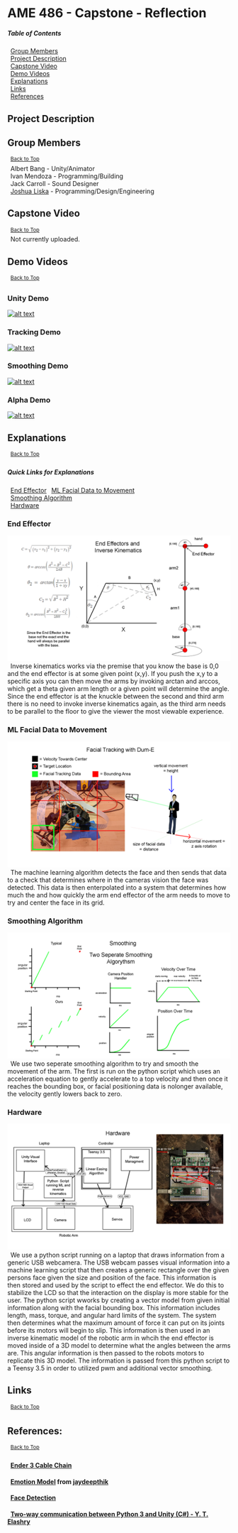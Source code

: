 # AME 486 - Capstone - Reflection

##### Table of Contents  
&ensp;[Group Members](#Group-Members)  
&ensp;[Project Description](#Project-Description)  
&ensp;[Capstone Video](#Capstone-Video)  
&ensp;[Demo Videos](#Demo-Videos)  
&ensp;[Explanations](#Explanations)  
&ensp;[Links](#Links)  
&ensp;[References](#References)  

## Project Description


## Group Members
&ensp;<sup>[Back to Top](#AME-486---Capstone---Reflection)</sup>  
&ensp;Albert Bang - Unity/Animator  
&ensp;Ivan Mendoza - Programming/Building  
&ensp;Jack Carroll - Sound Designer  
&ensp;[Joshua Liska](https://www.linkedin.com/in/joshua-liska-34a4b77b/) - Programming/Design/Engineering

## Capstone Video
&ensp;<sup>[Back to Top](#AME-486---Capstone---Reflection)</sup>  
&ensp;Not currently uploaded.

## Demo Videos
&ensp;<sup>[Back to Top](#AME-486---Capstone---Reflection)</sup>  
### Unity Demo
[![alt text](https://img.youtube.com/vi/sWtO3qcnU5k/0.jpg)](https://www.youtube.com/watch?v=sWtO3qcnU5k)
### Tracking Demo
[![alt text](https://img.youtube.com/vi/6vG7myi-orQ/0.jpg)](https://www.youtube.com/watch?v=6vG7myi-orQ)
### Smoothing Demo
[![alt text](https://img.youtube.com/vi/c3GQ3jPTU7w/0.jpg)](https://www.youtube.com/watch?v=c3GQ3jPTU7w)
### Alpha Demo
[![alt text](https://img.youtube.com/vi/l52GL87oeng/0.jpg)](https://www.youtube.com/watch?v=l52GL87oeng)

## Explanations
&ensp;<sup>[Back to Top](#AME-486---Capstone---Reflection)</sup>

##### Quick Links for Explanations
&ensp;[End Effector](#End-Effector)
&ensp;[ML Facial Data to Movement](#ML-Facial-Data-to-Movement)  
&ensp;[Smoothing Algorithm](#Smoothing-Algorithm)  
&ensp;[Hardware](#Hardware)  

### End Effector
![alt text](https://github.com/jjliska/capstone/blob/main/Media/EndEffector.png)
    &ensp;Inverse kinematics works via the premise that you know the base is 0,0 and the end effector is at some given point (x,y). If you push the x,y to a specific axis you can then move the arms by invoking arctan and arccos, which get a theta given arm length or a given point will determine the angle. Since the end effector is at the knuckle between the second and third arm there is no need to invoke inverse kinematics again, as the third arm needs to be parallel to the floor to give the viewer the most viewable experience.
### ML Facial Data to Movement
![alt text](https://github.com/jjliska/capstone/blob/main/Media/FacialTracking.png)  
    &ensp;The machine learning algorithm detects the face and then sends that data to a check that determines where in the cameras vision the face was detected. This data is then enterpolated into a system that determines how much the and how quickly the arm end effector of the arm needs to move to try and center the face in its grid.
### Smoothing Algorithm
![alt text](https://github.com/jjliska/capstone/blob/main/Media/SmoothingAlgorythms.png)  
    &ensp;We use two seperate smoothing algorithm to try and smooth the movement of the arm. The first is run on the python script which uses an acceleration equation to gently accelerate to a top velocity and then once it reaches the bounding box, or facial positioning data is nolonger available, the velocity gently lowers back to zero.
### Hardware
![alt text](https://github.com/jjliska/capstone/blob/main/Media/Hardware.png)  
    &ensp;We use a python script running on a laptop that draws information from a generic USB webcamera. The USB webcam passes visual information into a machine learning script that then creates a generic rectangle over the given persons face given the size and position of the face. This information is then stored and used by the script to effect the end effector. We do this to stabilize the LCD so that the interaction on the display is more stable for the user. The python script wworks by creating a vector model from given initial information along with the facial bounding box. This information includes length, mass, torque, and angular hard limits of the system. The system then determines what the maximum amount of force it can put on its joints before its motors will begin to slip. This information is then used in an inverse kinematic model of the robotic arm in whcih the end effector is moved inside of a 3D model to determine what the angles between the arms are. This angular information is then passed to the robots motors to replicate this 3D model. The information is passed from this python script to a Teensy 3.5 in order to utilized pwm and additional vector smoothing.

## Links
&ensp;<sup>[Back to Top](#AME-486---Capstone---Reflection)</sup>  

## References:
&ensp;<sup>[Back to Top](#AME-486---Capstone---Reflection)</sup>
#### &ensp;[Ender 3 Cable Chain](https://www.thingiverse.com/thing:2920060)
#### &ensp;[Emotion Model](https://drive.google.com/file/d/1192YC8mYKaCbCoACP8hTfr9PCMC2iN30/view?usp=sharing) from [jaydeepthik](https://github.com/jaydeepthik)
#### &ensp;[Face Detection](https://realpython.com/face-detection-in-python-using-a-webcam/)
#### &ensp;[Two-way communication between Python 3 and Unity (C#) - Y. T. Elashry](https://github.com/Siliconifier/Python-Unity-Socket-Communication.git)
